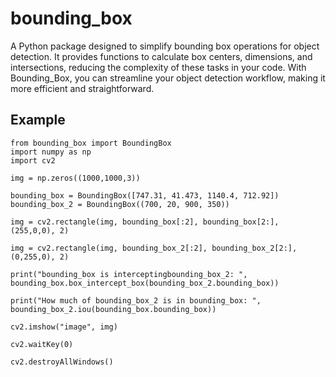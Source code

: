 # bounding_box

A Python package designed to simplify bounding box operations for object detection. It provides functions to calculate box centers, dimensions, and intersections, reducing the complexity of these tasks in your code. With Bounding_Box, you can streamline your object detection workflow, making it more efficient and straightforward.

## Example

```
from bounding_box import BoundingBox
import numpy as np
import cv2

img = np.zeros((1000,1000,3))

bounding_box = BoundingBox([747.31, 41.473, 1140.4, 712.92])
bounding_box_2 = BoundingBox((700, 20, 900, 350))

img = cv2.rectangle(img, bounding_box[:2], bounding_box[2:], (255,0,0), 2)

img = cv2.rectangle(img, bounding_box_2[:2], bounding_box_2[2:], (0,255,0), 2)

print("bounding_box is interceptingbounding_box_2: ", bounding_box.box_intercept_box(bounding_box_2.bounding_box))

print("How much of bounding_box_2 is in bounding_box: ", bounding_box_2.iou(bounding_box.bounding_box))

cv2.imshow("image", img)
  
cv2.waitKey(0)
  
cv2.destroyAllWindows()

```